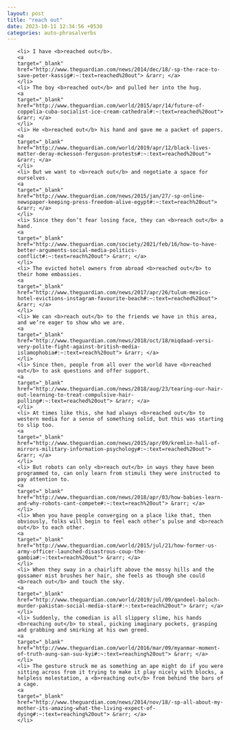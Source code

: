 ```yaml
---
layout: post
title: "reach out"
date: 2023-10-11 12:34:56 +0530
categories: auto-phrasalverbs
---
```

<ol>

    <li> I have <b>reached out</b>.
    <a 
    target="_blank" 
    href="http://www.theguardian.com/news/2014/dec/18/-sp-the-race-to-save-peter-kassig#:~:text=reached%20out"> &rarr; </a>
    </li>
    <li> The boy <b>reached out</b> and pulled her into the hug.
    <a 
    target="_blank" 
    href="http://www.theguardian.com/world/2015/apr/14/future-of-coppelia-cuba-socialist-ice-cream-cathedral#:~:text=reached%20out"> &rarr; </a>
    </li>
    <li> He <b>reached out</b> his hand and gave me a packet of papers.
    <a 
    target="_blank" 
    href="http://www.theguardian.com/world/2019/apr/12/black-lives-matter-deray-mckesson-ferguson-protests#:~:text=reached%20out"> &rarr; </a>
    </li>
    <li> But we want to <b>reach out</b> and negotiate a space for ourselves.
    <a 
    target="_blank" 
    href="http://www.theguardian.com/news/2015/jan/27/-sp-online-newspaper-keeping-press-freedom-alive-egypt#:~:text=reach%20out"> &rarr; </a>
    </li>
    <li> Since they don’t fear losing face, they can <b>reach out</b> a hand.
    <a 
    target="_blank" 
    href="http://www.theguardian.com/society/2021/feb/16/how-to-have-better-arguments-social-media-politics-conflict#:~:text=reach%20out"> &rarr; </a>
    </li>
    <li> The evicted hotel owners from abroad <b>reached out</b> to their home embassies.
    <a 
    target="_blank" 
    href="http://www.theguardian.com/news/2017/apr/26/tulum-mexico-hotel-evictions-instagram-favourite-beach#:~:text=reached%20out"> &rarr; </a>
    </li>
    <li> We can <b>reach out</b> to the friends we have in this area, and we’re eager to show who we are.
    <a 
    target="_blank" 
    href="http://www.theguardian.com/news/2018/oct/18/miqdaad-versi-very-polite-fight-against-british-media-islamophobia#:~:text=reach%20out"> &rarr; </a>
    </li>
    <li> Since then, people from all over the world have <b>reached out</b> to ask questions and offer support.
    <a 
    target="_blank" 
    href="http://www.theguardian.com/news/2018/aug/23/tearing-our-hair-out-learning-to-treat-compulsive-hair-pulling#:~:text=reached%20out"> &rarr; </a>
    </li>
    <li> At times like this, she had always <b>reached out</b> to western media for a sense of something solid, but this was starting to slip too.
    <a 
    target="_blank" 
    href="http://www.theguardian.com/news/2015/apr/09/kremlin-hall-of-mirrors-military-information-psychology#:~:text=reached%20out"> &rarr; </a>
    </li>
    <li> But robots can only <b>reach out</b> in ways they have been programmed to, can only learn from stimuli they were instructed to pay attention to.
    <a 
    target="_blank" 
    href="http://www.theguardian.com/news/2018/apr/03/how-babies-learn-and-why-robots-cant-compete#:~:text=reach%20out"> &rarr; </a>
    </li>
    <li> When you have people converging on a place like that, then obviously, folks will begin to feel each other’s pulse and <b>reach out</b> to each other.
    <a 
    target="_blank" 
    href="http://www.theguardian.com/world/2015/jul/21/how-former-us-army-officer-launched-disastrous-coup-the-gambia#:~:text=reach%20out"> &rarr; </a>
    </li>
    <li> When they sway in a chairlift above the mossy hills and the gossamer mist brushes her hair, she feels as though she could <b>reach out</b> and touch the sky.
    <a 
    target="_blank" 
    href="http://www.theguardian.com/world/2019/jul/09/qandeel-baloch-murder-pakistan-social-media-star#:~:text=reach%20out"> &rarr; </a>
    </li>
    <li> Suddenly, the comedian is all slippery slime, his hands <b>reaching out</b> to steal, picking imaginary pockets, grasping and grabbing and smirking at his own greed.
    <a 
    target="_blank" 
    href="http://www.theguardian.com/world/2016/mar/09/myanmar-moment-of-truth-aung-san-suu-kyi#:~:text=reaching%20out"> &rarr; </a>
    </li>
    <li> The gesture struck me as something an ape might do if you were sitting across from it trying to make it play nicely with blocks, a helpless molestation, a <b>reaching out</b> from behind the bars of a cage.
    <a 
    target="_blank" 
    href="http://www.theguardian.com/news/2014/nov/18/-sp-all-about-my-mother-its-amazing-what-the-living-expect-of-dying#:~:text=reaching%20out"> &rarr; </a>
    </li>